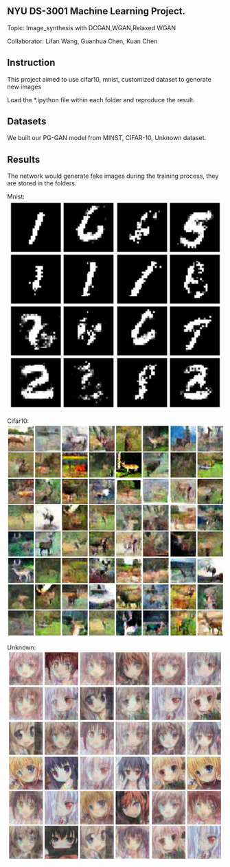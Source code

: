 ## NYU DS-3001 Machine Learning Project.
Topic: Image_synthesis with DCGAN,WGAN,Relaxed WGAN

Collaborator: Lifan Wang, Guanhua Chen, Kuan Chen  

## Instruction
This project aimed to use cifar10, mnist, customized dataset to generate new images

Load the *.ipython file within each folder and reproduce the result. 

## Datasets
We built our PG-GAN model from MINST, CIFAR-10, Unknown dataset.   

## Results
The network would generate fake images during the training process, they are stored in the folders.  

Mnist:
<img src="mnist_dataset/3000.png" width="512px"/>

Cifar10:
<img src="cifar10_dataset/60000.png" width="512px"/>

Unknown:
<img src="xiaojiejie_dataset/3500.png" width="512px"/>
